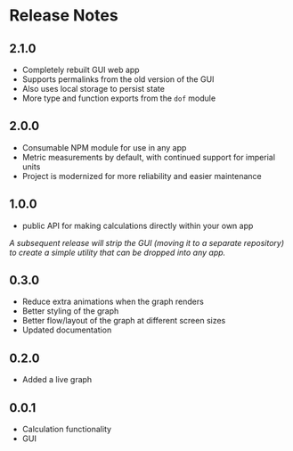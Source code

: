 # Release Notes

## 2.1.0

- Completely rebuilt GUI web app
- Supports permalinks from the old version of the GUI
- Also uses local storage to persist state
- More type and function exports from the `dof` module

## 2.0.0

- Consumable NPM module for use in any app
- Metric measurements by default, with continued support for imperial units
- Project is modernized for more reliability and easier maintenance

## 1.0.0

- public API for making calculations directly within your own app

*A subsequent release will strip the GUI (moving it to a separate repository) to create a simple utility that can be dropped into any app.*

## 0.3.0

- Reduce extra animations when the graph renders
- Better styling of the graph
- Better flow/layout of the graph at different screen sizes
- Updated documentation

## 0.2.0

- Added a live graph

## 0.0.1

- Calculation functionality
- GUI
